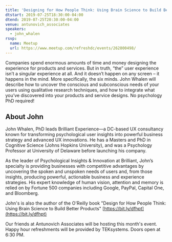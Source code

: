 ```yaml
---
title: 'Designing for How People Think: Using Brain Science to Build Better Products'
dtstart: 2019-07-25T18:30:00-04:00
dtend: 2019-07-25T20:30:00-04:00
venue: antunovich_associates
speakers:
  - john_whalen
rsvp:
  name: Meetup
  url: https://www.meetup.com/refreshdc/events/262800498/
---
```


Companies spend enormous amounts of time and money designing the experience for products and services. But in truth, “the” user experience isn’t a singular experience at all. And it doesn’t happen on any screen – it happens in the mind. More specifically, the six minds. John Whalen will describe how to uncover the conscious and subconscious needs of your users using qualitative research techniques, and how to integrate what you’ve discovered into your products and service designs. No psychology PhD required!

## About John

John Whalen, PhD leads Brilliant Experience—a DC-based UX consultancy known for transforming psychological user insights into powerful business strategy and advanced UX innovations. He has a Masters and PhD in Cognitive Science (Johns Hopkins University), and was a Psychology Professor at University of Delaware before launching his company.

As the leader of Psychological Insights & Innovation at Brilliant, John’s specialty is providing businesses with competitive advantages by uncovering the spoken and unspoken needs of users and, from those insights, producing powerful, actionable business and experience strategies. His expert knowledge of human vision, attention and memory is relied on by Fortune 500 companies including Google, PayPal, Capital One, and Bloomberg.

John's is also the author of the O'Reilly book "Design for How People Think: Using Brain Science to Build Better Products" [https://bit.ly/dfhpt](https://bit.ly/dfhpt)

Our friends at Antunovich Associates will be hosting this month's event. Happy hour refreshments will be provided by TEKsystems. Doors open at 6:30 PM.

